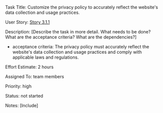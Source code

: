 Task Title: Customize the privacy policy to accurately reflect the website's data collection and usage practices.

User Story: [Story 3.1.1](../../stories/story_3.1.1.md)

Description: [Describe the task in more detail. What needs to be done? What are the acceptance criteria? What are the dependencies?]
* acceptance criteria: The privacy policy must accurately reflect the website's data collection and usage practices and comply with applicable laws and regulations.

Effort Estimate: 2 hours

Assigned To: team members

Priority: high

Status: not started

Notes: [Include]